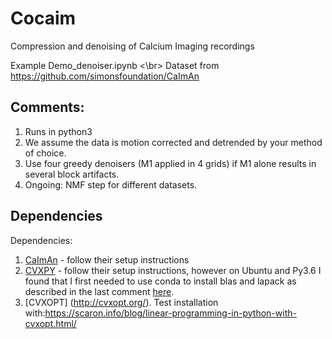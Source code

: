 # Cocaim
Compression and denoising of Calcium Imaging recordings

Example Demo_denoiser.ipynb <\br>
Dataset from https://github.com/simonsfoundation/CaImAn

## Comments:
1. Runs in python3
2. We assume the data is motion corrected and detrended by your method of choice.
3. Use four greedy denoisers (M1 applied in 4 grids) if M1 alone results in several block artifacts.
4. Ongoing: NMF step for different datasets.

## Dependencies
Dependencies:
1. [CaImAn](https://github.com/simonsfoundation/CaImAn) - follow their setup instructions
2. [CVXPY](https://cvxgrp.github.io/cvxpy/install/index.html) - follow their setup instructions, however on Ubuntu and Py3.6 I found that I first needed to use conda to install blas and lapack as described in the last comment [here](https://github.com/cvxgrp/cvxpy/issues/357). 
3. [CVXOPT] (http://cvxopt.org/). Test installation with:https://scaron.info/blog/linear-programming-in-python-with-cvxopt.html/
